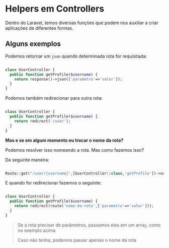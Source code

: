 # Helpers em Controllers

Dentro do Laravel, temos diversas funções que podem nos auxiliar a criar aplicações de diferentes formas.

## Alguns exemplos

Podemos retornar um `json` quando determinada rota for requisitada:

```php

class UserController {
  public function getProfile($username) {
    return response()->json(['parametro'=>'valor']);
  }
}

```

Podemos também redirecionar para outra rota:

```php

class UserController {
  public function getProfile($username) {
    return redirect('/user');
  }
}

```

**Mas e se em algum momento eu trocar o nome da rota?**

Podemos resolver isso nomeando a rota. Mas como fazemos isso?

Da seguinte maneira:

```php

Route::get("/user/{username}",[UserController::class,'getProfile'])->name('nome-da-rota');

```

E quando for redirecionar fazemos o seguinte:

```php

class UserController {
  public function getProfile($username) {
    return redirect(route('nome-da-rota',['parametro'=>'valor']));
  }
}

```

> Se a rota precisar de parâmetros, passamos eles em um array, como no exemplo acima
>
> Caso não tenha, podemos passar apenas o nome da rota